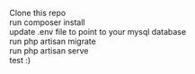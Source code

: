 Clone this repo <br/>
run composer install <br/>
update .env file to point to your mysql database <br/>
run php artisan migrate <br/>
run php artisan serve<br/>
test :)
